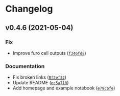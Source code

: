 # Changelog

<!--next-version-placeholder-->

## v0.4.6 (2021-05-04)
### Fix
* Improve furo cell outputs ([`f346fd8`](https://github.com/vberlier/mudkip/commit/f346fd8b4d4b4edbe7d2576cef50b270814a7114))

### Documentation
* Fix broken links ([`8f2ef32`](https://github.com/vberlier/mudkip/commit/8f2ef32c696728a11e4656ef21445c91723669f9))
* Update README ([`ec5a718`](https://github.com/vberlier/mudkip/commit/ec5a718c6f7f812e1c765e6f422a5db1f9396f29))
* Add homepage and example notebook ([`e79cbfe`](https://github.com/vberlier/mudkip/commit/e79cbfeb78d35ab28f5e1351c0a417c37182b003))
